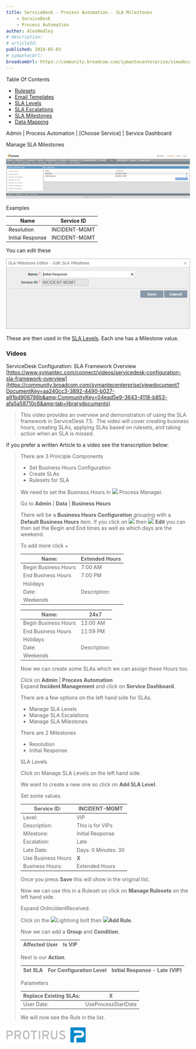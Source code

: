 ```yaml
---
title: ServiceDesk - Process Automation - SLA Milestones
    - ServiceDesk
    - Process Automation
author: AlexHedley
# description: 
# articleId: 
published: 2018-05-03
# symantecUrl:
broadcomUrl: https://community.broadcom.com/symantecenterprise/viewdocument/servicedesk-process-automation?CommunityKey=04ead5e9-3643-4118-b853-afa5a58710c6&tab=librarydocuments
---
```


Table Of Contents
  
- [Rulesets](https://community.broadcom.com/symantecenterprise/viewdocument?DocumentKey=38d43279-4c4d-41ba-a244-3d84b5d17f65&amp;CommunityKey=04ead5e9-3643-4118-b853-afa5a58710c6&amp;tab=librarydocuments)
- [Email Templates](https://community.broadcom.com/symantecenterprise/viewdocument?DocumentKey=63623bbd-e8f1-4a12-8c2e-269238849335&amp;CommunityKey=04ead5e9-3643-4118-b853-afa5a58710c6&amp;tab=librarydocuments)
- [SLA Levels](https://community.broadcom.com/symantecenterprise/viewdocument?DocumentKey=4b11433a-3c97-4f48-83bd-a67cf42a8b71&amp;CommunityKey=04ead5e9-3643-4118-b853-afa5a58710c6&amp;tab=librarydocuments)
- [SLA Escalations](https://community.broadcom.com/symantecenterprise/viewdocument?DocumentKey=9593bfc5-f0ef-46ad-ba20-a877883d1949&amp;CommunityKey=04ead5e9-3643-4118-b853-afa5a58710c6&amp;tab=librarydocuments)
- [SLA Milestones](https://community.broadcom.com/symantecenterprise/viewdocument?DocumentKey=3d6b7698-88d4-4c35-af34-04b6c13251e1&amp;CommunityKey=04ead5e9-3643-4118-b853-afa5a58710c6&amp;tab=librarydocuments)
- [Data Mapping](https://community.broadcom.com/symantecenterprise/viewdocument?DocumentKey=e0436f19-3519-4dea-9ca9-3dc4c73e7003&amp;CommunityKey=04ead5e9-3643-4118-b853-afa5a58710c6&amp;tab=librarydocuments)

Admin | Process Automation | [Choose Service] | Service Dashboard
  
Manage SLA Milestones
  
![Admin_ProcessAutomation_IM_ManageSLAMilestones](images\Admin_ProcessAutomation_IM_ManageSLAMilestones.png)
  
Examples

| Name | Service ID |
| --- | --- |
| Resolution | INCIDENT-MGMT |
| Initial Response | INCIDENT-MGMT |

You can edit these
  
![Admin_ProcessAutomation_IM_ManageSLAMilestones_Edit](images\Admin_ProcessAutomation_IM_ManageSLAMilestones_Edit.png)

These are then used in the [SLA Levels](https://community.broadcom.com/symantecenterprise/viewdocument?DocumentKey=4b11433a-3c97-4f48-83bd-a67cf42a8b71&amp;CommunityKey=04ead5e9-3643-4118-b853-afa5a58710c6&amp;tab=librarydocuments). Each one has a Milestone value.

### Videos
  
ServiceDesk Configuration: SLA Framework Overview  
[https://www.symantec.com/connect/videos/servicedesk-configuration-sla-framework-overview](https://community.broadcom.com/symantecenterprise/viewdocument?DocumentKey=aa240cc3-3892-4490-b027-a91bd906786b&amp;CommunityKey=04ead5e9-3643-4118-b853-afa5a58710c6&amp;tab=librarydocuments)

> This video provides an overview and demonstration of using the SLA framework in ServiceDesk 7.5.  The video will cover creating business hours, creating SLAs, applying SLAs based on rulesets, and taking action when an SLA is missed.

If you prefer a written Article to a video see the transcription below:

> There are 3 Principle Components
> 
> - Set Business Hours Configuration
> - Create SLAs
> - Rulesets for SLA
> 
> 
> 
> We need to set the Business Hours in ![](images\clip_image001.png) Process Manager.
> 
> 
> Go to **Admin** | **Data** | **Business Hours**
> 
> 
> There will be a **Business Hours Configuration** grouping with a **Default Business Hours** item. If you click on ![](images\clip_image001.png) then ![](images\clip_image003.png) **Edit** you can then set the Begin and End times as well as which days are the weekend.
> 
> 
> To add more click +
> 
> 
> 
> | Name: | Extended Hours |
> | --- | --- |
> | Begin Business Hours | 7:00 AM |
> | End Business Hours | 7:00 PM |
> | Holidays |  |
> | Date: | Description: |
> | Weekends | |  | Monday |  | Friday |<br>| --- | --- | --- | --- |<br>|  | Tuesday |  | Saturday |<br>|  | Wednesday | **X** | Sunday |<br>|  | Thursday |  |  | |
> 
> 
> 
> 
> 
> 
> 
> | Name: | 24x7 |
> | --- | --- |
> | Begin Business Hours | 12:00 AM |
> | End Business Hours | 11:59 PM |
> | Holidays |  |
> | Date: | Description: |
> | Weekends | |  | Monday |  | Friday |<br>| --- | --- | --- | --- |<br>|  | Tuesday |  | Saturday |<br>|  | Wednesday |  | Sunday |<br>|  | Thursday |  |  | |
> 
> 
> 
> 
> 
> 
> Now we can create some SLAs which we can assign these Hours too.
> 
> 
> Click on **Admin** | **Process Automation**  
> 	Expand **Incident Management** and click on **Service Dashboard**.
> 
> 
> There are a few options on the left hand side for SLAs.
> 
> - Manage SLA Levels
> - Manage SLA Escalations
> - Manage SLA Milestones
> 
> 
> 
> There are 2 Milestones
> 
> - Resolution
> - Initial Response
> 
> 
> 
> SLA Levels
> 
> 
> Click on Manage SLA Levels on the left hand side.
> 
> 
> We want to create a new one so click on **Add SLA Level**.
> 
> 
> Set some values.
> 
> 
> 
> | Service ID: | INCIDENT-MGMT |
> | --- | --- |
> | Level: | VIP |
> | Description: | This is for VIPs |
> | Milestone: | Initial Response |
> | Escalation: | Late |
> | Late Date: | Days: 0 Minutes: 30 |
> | Use Business Hours | **X** |
> | Business Hours: | Extended Hours |
> 
> 
> 
> Once you press **Save** this will show in the original list.
> 
> 
> Now we can use this in a Ruleset so click on **Manage Rulesets** on the left hand side.
> 
> 
> Expand OnIncidentReceived.
> 
> 
> Click on the ![](images\clip_image001.png)Lightning bolt then ![](images\clip_image002.png)**Add Rule**.
> 
> 
> Now we can add a **Group** and **Condition**.
> 
> 
> 
> | Affected User | Is VIP |
> | --- | --- |
> 
> 
> 
> Next is our **Action**.
> 
> 
> 
> | Set SLA | For Configuration Level | Initial Response - Late (VIP) |
> | --- | --- | --- |
> 
> 
> 
> Parameters
> 
> 
> 
> | Replace Existing SLAs: | X |
> | --- | --- |
> | User Date: | UseProcessStartDate |
> 
> 
> 
> We will now see the Rule in the list.

[![Protirus.png](images\Protirus.png)](https://protirus.com/)
